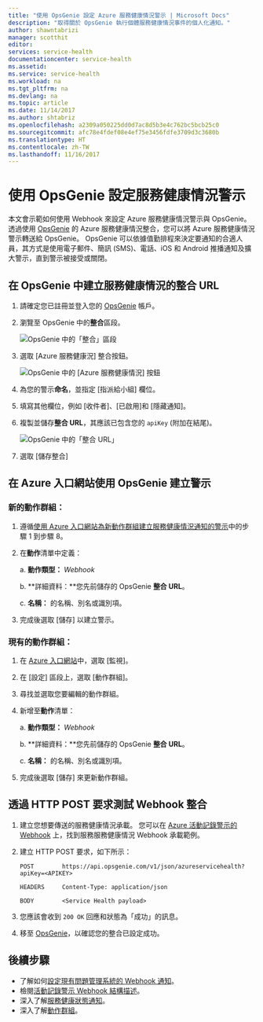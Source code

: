 ```yaml
---
title: "使用 OpsGenie 設定 Azure 服務健康情況警示 | Microsoft Docs"
description: "取得關於 OpsGenie 執行個體服務健康情況事件的個人化通知。"
author: shawntabrizi
manager: scotthit
editor: 
services: service-health
documentationcenter: service-health
ms.assetid: 
ms.service: service-health
ms.workload: na
ms.tgt_pltfrm: na
ms.devlang: na
ms.topic: article
ms.date: 11/14/2017
ms.author: shtabriz
ms.openlocfilehash: a2309a050225dd0d7ac8d5b3e4c762bc5bcb25c0
ms.sourcegitcommit: afc78e4fdef08e4ef75e3456fdfe3709d3c3680b
ms.translationtype: HT
ms.contentlocale: zh-TW
ms.lasthandoff: 11/16/2017
---
```

# <a name="configure-service-health-alerts-with-opsgenie"></a>使用 OpsGenie 設定服務健康情況警示

本文會示範如何使用 Webhook 來設定 Azure 服務健康情況警示與 OpsGenie。 透過使用 [OpsGenie](https://www.opsgenie.com/) 的 Azure 服務健康情況整合，您可以將 Azure 服務健康情況警示轉送給 OpsGenie。 OpsGenie 可以依據值勤排程來決定要通知的合適人員，其方式是使用電子郵件、簡訊 (SMS)、電話、iOS 和 Android 推播通知及擴大警示，直到警示被接受或關閉。

## <a name="creating-a-service-health-integration-url-in-opsgenie"></a>在 OpsGenie 中建立服務健康情況的整合 URL
1.  請確定您已註冊並登入您的 [OpsGenie](https://www.opsgenie.com/) 帳戶。

2.  瀏覽至 OpsGenie 中的**整合**區段。

    ![OpsGenie 中的「整合」區段](./media/webhook-alerts/opsgenie-integrations-section.png)

3.  選取 [Azure 服務健康況] 整合按鈕。

    ![OpsGenie 中的 [Azure 服務健康情況] 按鈕](./media/webhook-alerts/opsgenie-azureservicehealth-button.png)

4.  為您的警示**命名**，並指定 [指派給小組] 欄位。

5.  填寫其他欄位，例如 [收件者]、[已啟用]和 [隱藏通知]。

6.  複製並儲存**整合 URL**，其應該已包含您的 `apiKey` (附加在結尾)。

    ![OpsGenie 中的「整合 URL」](./media/webhook-alerts/opsgenie-integration-url.png)

7.  選取 [儲存整合]

## <a name="create-an-alert-using-opsgenie-in-the-azure-portal"></a>在 Azure 入口網站使用 OpsGenie 建立警示
### <a name="for-a-new-action-group"></a>新的動作群組：
1. 遵循[使用 Azure 入口網站為新動作群組建立服務健康情況通知的警示](../monitoring-and-diagnostics/monitoring-activity-log-alerts-on-service-notifications.md)中的步驟 1 到步驟 8。

2. 在**動作**清單中定義：

    a. **動作類型：** *Webhook*

    b. **詳細資料：**您先前儲存的 OpsGenie **整合 URL**。

    c. **名稱：** 的名稱、別名或識別項。

3. 完成後選取 [儲存] 以建立警示。

### <a name="for-an-existing-action-group"></a>現有的動作群組：
1. 在 [Azure 入口網站](https://portal.azure.com/)中，選取 [監視]。

2. 在 [設定] 區段上，選取 [動作群組]。

3. 尋找並選取您要編輯的動作群組。

4. 新增至**動作**清單：

    a. **動作類型：** *Webhook*

    b. **詳細資料：**您先前儲存的 OpsGenie **整合 URL**。

    c. **名稱：** 的名稱、別名或識別項。

5. 完成後選取 [儲存] 來更新動作群組。

## <a name="testing-your-webhook-integration-via-an-http-post-request"></a>透過 HTTP POST 要求測試 Webhook 整合
1. 建立您想要傳送的服務健康情況承載。 您可以在 [Azure 活動記錄警示的 Webhook](../monitoring-and-diagnostics/monitoring-activity-log-alerts-webhook.md) 上，找到服務服務健康情況 Webhook 承載範例。

2. 建立 HTTP POST 要求，如下所示：

    ```
    POST        https://api.opsgenie.com/v1/json/azureservicehealth?apiKey=<APIKEY>

    HEADERS     Content-Type: application/json

    BODY        <Service Health payload>
    ```
3. 您應該會收到 `200 OK` 回應和狀態為「成功」的訊息。

4. 移至 [OpsGenie](https://www.opsgenie.com/)，以確認您的整合已設定成功。

## <a name="next-steps"></a>後續步驟
- 了解如何[設定現有問題管理系統的 Webhook 通知](service-health-alert-webhook-guide.md)。
- 檢閱[活動記錄警示 Webhook 結構描述](../monitoring-and-diagnostics/monitoring-activity-log-alerts-webhook.md)。 
- 深入了解[服務健康狀態通知](../monitoring-and-diagnostics/monitoring-service-notifications.md)。
- 深入了解[動作群組](../monitoring-and-diagnostics/monitoring-action-groups.md)。